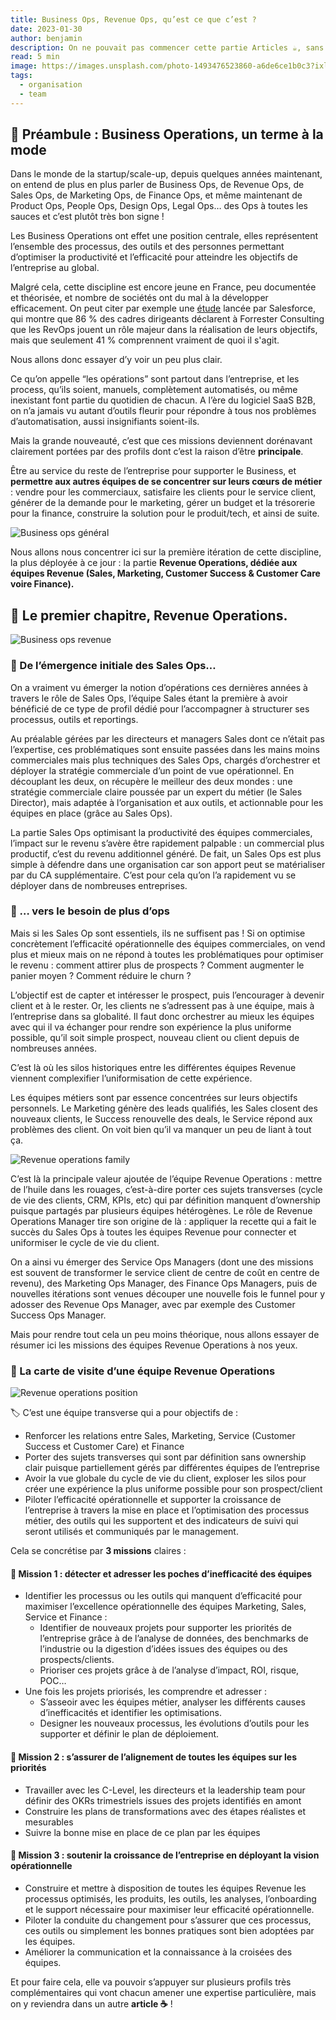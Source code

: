 ```yaml
---
title: Business Ops, Revenue Ops, qu’est ce que c’est ?
date: 2023-01-30
author: benjamin
description: On ne pouvait pas commencer cette partie Articles ☕️, sans vous exposer notre vision de la notion de Business Operations (aka BizOps) et de ses différentes itérations, notamment celle qui nous intéresse le plus, la partie Revenue Operations (aka RevOps).
read: 5 min
image: https://images.unsplash.com/photo-1493476523860-a6de6ce1b0c3?ixlib=rb-4.0.3&q=80&fm=jpg&crop=entropy&cs=tinysrgb&w=1200
tags:
  - organisation
  - team
---
```


## 🫶 Préambule : Business Operations, un terme à la mode

Dans le monde de la startup/scale-up, depuis quelques années maintenant, on entend de plus en plus
parler de Business Ops, de Revenue Ops, de Sales Ops, de Marketing Ops, de Finance Ops, et même
maintenant de Product Ops, People Ops, Design Ops, Legal Ops… des Ops à toutes les sauces et c’est
plutôt très bon signe !

Les Business Operations ont effet une position centrale, elles représentent l’ensemble des
processus, des outils et des personnes permettant d’optimiser la productivité et l’efficacité pour
atteindre les objectifs de l’entreprise au global.

Malgré cela, cette discipline est encore jeune en France, peu documentée et théorisée, et nombre de
sociétés ont du mal à la développer efficacement. On peut citer par exemple une
[étude](https://www.salesforce.com/fr/resources/research-reports/forrester-the-rise-of-rev0ps/)
lancée par Salesforce, qui montre que 86 % des cadres dirigeants déclarent à Forrester Consulting
que les RevOps jouent un rôle majeur dans la réalisation de leurs objectifs, mais que seulement 41 %
comprennent vraiment de quoi il s'agit.

Nous allons donc essayer d’y voir un peu plus clair.

Ce qu’on appelle “les opérations” sont partout dans l’entreprise, et les process, qu’ils soient,
manuels, complètement automatisés, ou même inexistant font partie du quotidien de chacun. A l’ère du
logiciel SaaS B2B, on n’a jamais vu autant d’outils fleurir pour répondre à tous nos problèmes
d’automatisation, aussi insignifiants soient-ils.

Mais la grande nouveauté, c’est que ces missions deviennent dorénavant clairement portées par des
profils dont c’est la raison d’être **principale**.

Être au service du reste de l’entreprise pour supporter le Business, et **permettre aux autres
équipes de se concentrer sur leurs cœurs de métier** : vendre pour les commerciaux, satisfaire les
clients pour le service client, générer de la demande pour le marketing, gérer un budget et la
trésorerie pour la finance, construire la solution pour le produit/tech, et ainsi de suite.

![Business ops général](/posts/1/1.png)

Nous allons nous concentrer ici sur la première itération de cette discipline, la plus déployée à ce
jour : la partie **Revenue Operations, dédiée aux équipes Revenue (Sales, Marketing, Customer
Success & Customer Care voire Finance).**

## 💸 Le premier chapitre, Revenue Operations.

![Business ops revenue](/posts/1/2.png)

### 🌱 De l’émergence initiale des Sales Ops…

On a vraiment vu émerger la notion d’opérations ces dernières années à travers le rôle de Sales Ops,
l’équipe Sales étant la première à avoir bénéficié de ce type de profil dédié pour l’accompagner à
structurer ses processus, outils et reportings.

Au préalable gérées par les directeurs et managers Sales dont ce n’était pas l’expertise, ces
problématiques sont ensuite passées dans les mains moins commerciales mais plus techniques des Sales
Ops, chargés d’orchestrer et déployer la stratégie commerciale d’un point de vue opérationnel. En
découplant les deux, on récupère le meilleur des deux mondes : une stratégie commerciale claire
poussée par un expert du métier (le Sales Director), mais adaptée à l’organisation et aux outils, et
actionnable pour les équipes en place (grâce au Sales Ops).

La partie Sales Ops optimisant la productivité des équipes commerciales, l’impact sur le revenu
s’avère être rapidement palpable : un commercial plus productif, c’est du revenu additionnel généré.
De fait, un Sales Ops est plus simple à défendre dans une organisation car son apport peut se
matérialiser par du CA supplémentaire. C’est pour cela qu’on l’a rapidement vu se déployer dans de
nombreuses entreprises.

### 🏡 … vers le besoin de plus d’ops

Mais si les Sales Op sont essentiels, ils ne suffisent pas ! Si on optimise concrètement
l’efficacité opérationnelle des équipes commerciales, on vend plus et mieux mais on ne répond à
toutes les problématiques pour optimiser le revenu : comment attirer plus de prospects ? Comment
augmenter le panier moyen ? Comment réduire le churn ?

L’objectif est de capter et intéresser le prospect, puis l’encourager à devenir client et à le
rester. Or, les clients ne s’adressent pas à une équipe, mais à l’entreprise dans sa globalité. Il
faut donc orchestrer au mieux les équipes avec qui il va échanger pour rendre son expérience la plus
uniforme possible, qu’il soit simple prospect, nouveau client ou client depuis de nombreuses années.

C’est là où les silos historiques entre les différentes équipes Revenue viennent complexifier
l’uniformisation de cette expérience.

Les équipes métiers sont par essence concentrées sur leurs objectifs personnels. Le Marketing génère
des leads qualifiés, les Sales closent des nouveaux clients, le Success renouvelle des deals, le
Service répond aux problèmes des client. On voit bien qu’il va manquer un peu de liant à tout ça.

![Revenue operations family](/posts/1/3.png)

C’est là la principale valeur ajoutée de l’équipe Revenue Operations : mettre de l’huile dans les
rouages, c’est-à-dire porter ces sujets transverses (cycle de vie des clients, CRM, KPIs, etc) qui
par définition manquent d’ownership puisque partagés par plusieurs équipes hétérogènes. Le rôle de
Revenue Operations Manager tire son origine de là : appliquer la recette qui a fait le succès du
Sales Ops à toutes les équipes Revenue pour connecter et uniformiser le cycle de vie du client.

On a ainsi vu émerger des Service Ops Managers (dont une des missions est souvent de transformer le
service client de centre de coût en centre de revenu), des Marketing Ops Manager, des Finance Ops
Managers, puis de nouvelles itérations sont venues découper une nouvelle fois le funnel pour y
adosser des Revenue Ops Manager, avec par exemple des Customer Success Ops Manager.

Mais pour rendre tout cela un peu moins théorique, nous allons essayer de résumer ici les missions
des équipes Revenue Operations à nos yeux.

### 🎫 La carte de visite d’une équipe Revenue Operations

![Revenue operations position](/posts/1/4.png)

🏷️ C’est une équipe transverse qui a pour objectifs de :</p>

- Renforcer les relations entre Sales, Marketing, Service (Customer Success et Customer Care) et Finance
- Porter des sujets transverses qui sont par définition sans ownership clair puisque partiellement gérés par différentes équipes de l’entreprise
- Avoir la vue globale du cycle de vie du client, exploser les silos pour créer une expérience la plus uniforme possible pour son prospect/client
- Piloter l’efficacité opérationnelle et supporter la croissance de l’entreprise à travers la mise en place et l’optimisation des processus métier, des outils qui les supportent et des indicateurs de suivi qui seront utilisés et communiqués par le management.

Cela se concrétise par **3 missions** claires :

#### 🔎 Mission 1 : détecter et adresser les poches d’inefficacité des équipes

- Identifier les processus ou les outils qui manquent d’efficacité pour maximiser l’excellence
  opérationnelle des équipes Marketing, Sales, Service et Finance :
  - Identifier de nouveaux projets pour supporter les priorités de l’entreprise grâce à de l’analyse
    de données, des benchmarks de l’industrie ou la digestion d’idées issues des équipes ou des
    prospects/clients.
  - Prioriser ces projets grâce à de l’analyse d’impact, ROI, risque, POC…
- Une fois les projets priorisés, les comprendre et adresser :
  - S’asseoir avec les équipes métier, analyser les différents causes d’inefficacités et identifier
    les optimisations.
  - Designer les nouveaux processus, les évolutions d’outils pour les supporter et définir le plan
    de déploiement.

#### 🎯 Mission 2 : s’assurer de l’alignement de toutes les équipes sur les priorités

- Travailler avec les C-Level, les directeurs et la leadership team pour définir des OKRs
  trimestriels issues des projets identifiés en amont
- Construire les plans de transformations avec des étapes réalistes et mesurables
- Suivre la bonne mise en place de ce plan par les équipes

#### **🚀** Mission 3 : soutenir la croissance de l’entreprise en déployant la vision opérationnelle

- Construire et mettre à disposition de toutes les équipes Revenue les processus optimisés, les
  produits, les outils, les analyses, l’onboarding et le support nécessaire pour maximiser leur
  efficacité opérationnelle.
- Piloter la conduite du changement pour s’assurer que ces processus, ces outils ou simplement les
  bonnes pratiques sont bien adoptées par les équipes.
- Améliorer la communication et la connaissance à la croisées des équipes.

Et pour faire cela, elle va pouvoir s’appuyer sur plusieurs profils très complémentaires qui vont
chacun amener une expertise particulière, mais on y reviendra dans un autre **article ☕️** !
